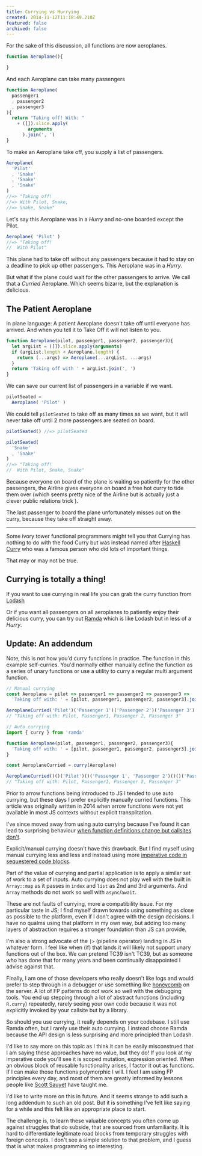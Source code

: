 ```yaml
---
title: Currying vs Hurrying
created: 2014-11-12T11:18:49.210Z
featured: false
archived: false
---
```


For the sake of this discussion, all functions are now aeroplanes.

```js
function Aeroplane(){

}
```

And each Aeroplane can take many passengers

```js
function Aeroplane(
  passenger1
  , passenger2
  , passenger3
){
  return "Taking off! With: "
    + ([]).slice.apply(
        arguments
      ).join(', ')
}
```

To make an Aeroplane take off, you supply a list of passengers.

```js
Aeroplane(
  'Pilot'
  , 'Snake'
  , 'Snake'
  , 'Snake'
)
//=> "Taking off!
//=> With Pilot, Snake,
//=> Snake, Snake"
```

Let's say this Aeroplane was in a _Hurry_ and no-one boarded except the Pilot.

```js
Aeroplane( 'Pilot' )
//=> "Taking off!
//  With Pilot"
```

This plane had to take off without any passengers because it had to stay on a deadline to pick up other passengers.
This Aeroplane was in a _Hurry_.

But what if the plane could wait for the other passengers to arrive.  We call that a _Curried_ Aeroplane.  Which seems bizarre, but the explanation is delicious.

The Patient Aeroplane
---------------------

In plane language: A patient Aeroplane doesn't take off until everyone has arrived.  And when you tell it to Take Off it will not listen
to you.

```js
function Aeroplane(pilot, passenger1, passenger2, passenger3){
  let argList = ([]).slice.apply(arguments)
  if (argList.length < Aeroplane.length) {
    return (...args) => Aeroplane(...argList, ...args)
  }
  return 'Taking off with ' + argList.join(', ')
}
```

We can save our current list of passengers in a variable if we want.

```js
pilotSeated =
  Aeroplane( 'Pilot' )
```

We could tell `pilotSeated` to take off as many times as we want, but it will never take off until 2 more passengers are seated on board.

```js
pilotSeated() //=> pilotSeated

pilotSeated(
  'Snake'
  , 'Snake'
)
//=> "Taking off!
//  With Pilot, Snake, Snake"
```

Because everyone on board of the plane is waiting so patiently for the other passengers, the Airline gives everyone on board a free hot curry to tide them over (which seems pretty nice of the Airline but is actually just a clever public relations trick ).

The last passenger to board the plane unfortunately misses out on the curry, because they take off straight away.


---

Some ivory tower functional programmers might tell you that Currying has nothing to do with the food Curry but was instead named after [Haskell Curry](http://en.wikipedia.org/wiki/Haskell_Curry) who was a famous person who did lots of important things.

That may or may not be true.

Currying is totally a thing!
----------------------------

If you want to use currying in real life you can grab the curry function from [Lodash](https://lodash.com/docs#curry)

Or if you want all passengers on all aeroplanes to patiently enjoy their delicious curry, you can try out [Ramda](http://ramda.github.io/ramdocs/docs/) which is like Lodash but in less of a _Hurry_.

Update: An addendum
-------------------

Note, this is not how you'd curry functions in practice.  The function in this example self-curries.  You'd normally either manually define the function as a series of unary functions or use a utility to curry a regular multi argument function.

```js
// Manual currying
const Aeroplane = pilot => passenger1 => passenger2 => passenger3 =>
  'Taking off with: ' = [pilot, passenger1, passenger2, passenger3].join(', ')

AeroplaneCurried('Pilot')('Passenger 1')('Passenger 2')('Passenger 3')
// "Taking off with: Pilot, Passenger1, Passenger 2, Passenger 3"

// Auto currying
import { curry } from 'ramda'

function Aeroplane(pilot, passenger1, passenger2, passenger3){
  'Taking off with: ' = [pilot, passenger1, passenger2, passenger3].join(', ')
}

const AeroplaneCurried = curry(Aeroplane)

AeroplaneCurried()()('Pilot')()('Passenger 1', 'Passenger 2')()()('Passenger 3')
// "Taking off with: Pilot, Passenger1, Passenger 2, Passenger 3"
```

Prior to arrow functions being introduced to JS I tended to use auto currying, but these days I prefer explicitly manually curried functions.  This article was originally written in 2014 when arrow functions were not yet available in most JS contexts without explicit transplitation.

I've since moved away from using auto currying because I've found it can lead to surprising behaviour [when function definitions change but callsites don't](https://github.com/JAForbes/sum-type/issues/4).

Explicit/manual currying doesn't have this drawback.  But I find myself using manual currying less and less and instead using more [imperative code in sequestered code blocks](https://github.com/JAForbes/pr-release/blob/next/lib/index.js#L1559).

Part of the value of currying and partial application is to apply a similar set of work to a set of inputs.  Auto currying does not play well with the built in `Array::map` as it passes in `index` and `list` as 2nd and 3rd arguments.  And `Array` methods do not work so well with `async`/`await`.

These are not faults of currying, more a compatibility issue.  For my particular taste in JS; I find myself drawn towards using something as close as possible to the platform, even if I don't agree with the design decisions.  I have no qualms using that platform in my own way, but adding too many layers of abstraction requires a stronger foundation than JS can provide.

I'm also a strong advocate of the `|>` (pipeline operator) landing in JS in whatever form.  I feel like when (if) that lands it will likely not support unary functions out of the box.  We can pretend TC39 isn't TC39, but as someone who has done that for many years and been continually disappointed I advise against that.

Finally, I am one of those developers who really doesn't like logs and would prefer to step through in a debugger or use something like [honeycomb](https://honeycomb.io) on the server.  A lot of FP patterns do not work so well with the debugging tools.  You end up stepping through a lot of abstract functions (including `R.curry`) repeatedly, rarely seeing your own code because it was not explicitly invoked by your callsite but by a library.

So should you use currying, it really depends on your codebase.  I still use Ramda often, but I rarely use their auto currying.  I instead choose Ramda because the API design is less surprising and more principled than Lodash.

I'd like to say more on this topic as I think it can be easily misconstrued that I am saying these approaches have no value, but they do!  If you look at my imperative code you'll see it is scoped mutation, expression oriented.  When an obvious block of reusable functionality arises, I factor it out as functions.  If I can make those functions polymorphic I will.  I feel I am using FP principles every day, and most of them are greatly informed by lessons people like [Scott Sauyet](https://github.com/CrossEye) have taught me.

I'd like to write more on this in future.  And it seems strange to add such a long addendum to such an old post.  But it is something I've felt like saying for a while and this felt like an appropriate place to start.

The challenge is, to learn these valuable concepts you often come up against struggles that do subside, that are sourced from unfamiliarity.  It is hard to differentiate legitimate road blocks from temporary struggles with foreign concepts.  I don't see a simple solution to that problem, and I guess that is what makes programming so interesting.
